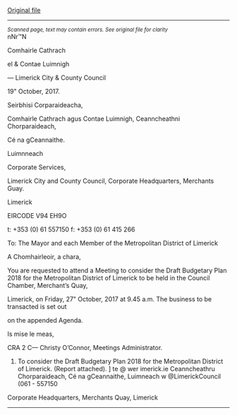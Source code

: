 [Original file](https://www.limerick.ie/sites/default/files/media/documents/2017-10/Agenda%20-%20Draft%20Budgetary%20Plan%20Meeting%20for%20Metropolitan%20District%20of%20Limerick%20-%2027th%20October%202017.pdf)

---
*<small>Scanned page, text may contain errors. See original file for clarity</small>*  
nNr™N

Comhairle Cathrach

el & Contae Luimnigh

— Limerick City
& County Council

19" October, 2017.

Seirbhisi Corparaideacha,

Comhairle Cathrach agus Contae Luimnigh,
Ceanncheathni Chorparaideach,

Cé na gCeannaithe.

Luimnneach

Corporate Services,

Limerick City and County Council,
Corporate Headquarters,
Merchants Guay.

Limerick

EIRCODE V94 EH9O

t: +353 (0) 61 557150
f: +353 (0) 61 415 266

To: The Mayor and each Member of the Metropolitan District of Limerick

A Chomhairleoir, a chara,

You are requested to attend a Meeting to consider the Draft Budgetary Plan 2018 for the
Metropolitan District of Limerick to be held in the Council Chamber, Merchant’s Quay,

Limerick, on Friday, 27" October, 2017 at 9.45 a.m. The business to be transacted is set out

on the appended Agenda.

Is mise le meas,

CRA 2 C—
Christy O’Connor,
Meetings Administrator.

1. To consider the Draft Budgetary Plan 2018 for the Metropolitan District of Limerick.
(Report attached).
] te
@ wer imerick.ie
Ceanncheathru Chorparaideach, Cé na gCeannaithe, Luimneach w @LimerickCouncil
(061 - 557150

Corporate Headquarters, Merchants Quay, Limerick


---
